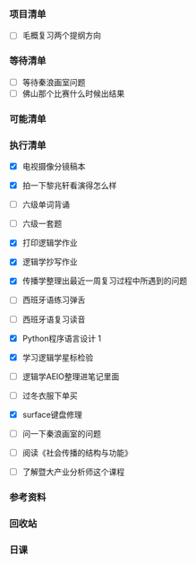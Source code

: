 ### 项目清单

- [ ] 毛概复习两个提纲方向

  

### 等待清单

- [ ] 等待秦浪画室问题
- [ ] 佛山那个比赛什么时候出结果

### 可能清单



### 执行清单

- [x] 电视摄像分镜稿本

- [x] 拍一下黎兆轩看演得怎么样

- [ ] 六级单词背诵

- [ ] 六级一套题

- [x] 打印逻辑学作业

- [x] 逻辑学抄写作业

- [x] 传播学整理出最近一周复习过程中所遇到的问题

- [ ] 西班牙语练习弹舌

- [ ] 西班牙语复习读音

- [x] Python程序语言设计 1

- [x] 学习逻辑学星标检验

- [ ] 逻辑学AEIO整理进笔记里面

- [ ] 过冬衣服下单买

- [x] surface键盘修理

- [ ] 问一下秦浪画室的问题

- [ ] 阅读《社会传播的结构与功能》

- [ ] 了解暨大产业分析师这个课程

  

### 参考资料



### 回收站



### 日课

